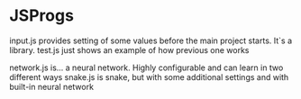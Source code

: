 # JSProgs
input.js provides setting of some values before the main project starts. It`s a library.
test.js just shows an example of how previous one works

network.js is... a neural network. Highly configurable and can learn in two different ways
snake.js is snake, but with some additional settings and with built-in neural network
